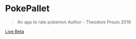 # PokePallet

> An app to rate pokemon
> Author - Theodore Proulx
> 2019

[Live Beta](http://pokepallet.com)
